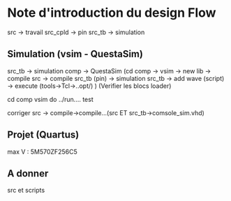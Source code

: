 # Note d'introduction du design Flow

src       ->  travail
src_cpld  ->  pin
src_tb    ->  simulation

## Simulation (vsim - QuestaSim)
src_tb    ->  simulation
comp      -> QuestaSim (cd comp -> vsim -> new lib -> compile src -> compile src_tb (pin) -> simulation src_tb -> add wave (script) -> execute (tools->Tcl->..opt/) )
(Verifier les blocs loader)

cd comp
vsim
do ../run....
test

corriger src -> compile->compile...(src ET src_tb->comsole_sim.vhd)

## Projet (Quartus)
max V : 5M570ZF256C5

## A donner
src et scripts
